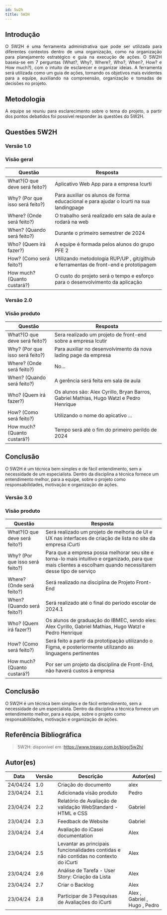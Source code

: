 ```yaml
---
id: 5w2h
title: 5W2H
---
```


## Introdução

<p align = "justify">
    O 5W2H é uma ferramenta administrativa  que pode ser utilizada para diferentes contextos dentro de uma organização, como na organização para planejamento estratégico e guia na execução de ações. O 5W2H baseia-se em 7 perguntas (What?, Why?, Where?, Who?, When?, How? e How much?), com o intuito de esclarecer e organizar ideias. A ferramenta será utilizada como um guia de ações, tornando os objetivos mais evidentes para a equipe, auxiliando na compreensão, organização e tomadas de decisões no projeto.
</p>

## Metodologia

<p align = "justify">
    A equipe se reuniu para esclarecimento sobre o tema do projeto, a partir dos pontos debatidos foi possível responder às questões do 5W2H.  
</p>


## Questões 5W2H

### Versão 1.0

### Visão geral

|Questão|Resposta|
|-------|--------|
|What?(O que deve será feito?)|Aplicativo Web App para a empresa Icurti|
|Why? (Por que isso será feito?)|Para auxiliar os alunos de forma educacional e para ajudar o Icurti na sua landingpage|
|Where? (Onde será feito?)|O trabalho será realizado em sala de aula e rodará na web |
|When? (Quando será feito?)|Durante o primeiro semestrer de 2024|
|Who? (Quem irá fazer?)|A equipe é formada pelos alunos do grupo PFE 2|
|How? (Como será feito?)|Utilizando metodologia RUP/UP , git/github e ferramentas de front-end e prototipagem |
|How much? (Quanto custará?)|O custo do projeto será o tempo e esforço para o desenvolvimento da aplicação|


### Versão 2.0

### Visão produto

|Questão|Resposta|
|-------|--------|
|What?(O que deve será feito?)|Sera realizado um projeto de front-end sobre a empresa Icutir|
|Why? (Por que isso será feito?)|Para auxiliar no desenvolvimento da nova lading page da empresa|
|Where? (Onde será feito?)|No...|
|When? (Quando será feito?)|A gerência será feita em sala de aula|
|Who? (Quem irá fazer?)|Os alunos são: Alex Cyrillo, Bryan Barros, Gabriel Mathias, Hugo Watzl e Pedro Henrique|
|How? (Como será feito?)|Utilizando o nome do apicativo ...|
|How much? (Quanto custará?)|Tempo será até o fim do primeiro perildo de 2024|
## Conclusão

O 5W2H é um técnica bem simples e de fácil entendimento, sem a necessidade de um especialista. Dentro da disciplina a técnica fornece um entendimento melhor, para a equipe, sobre o projeto como responsabilidades, motivação e organização de ações.   

### Versão 3.0

### Visão produto

|Questão|Resposta|
|-------|--------|
|What?(O que deve será feito?)|Será realizado um projeto de melhoria de UI e UX nas  interfaces de criação de lista no site da empresa iCurti|
|Why? (Por que isso será feito?)|Para que a empresa possa melhorar seu site e torna-lo mais intuitivo e organizado, para que mais clientes a escolham quando necessitarem desse tipo de serviço|
|Where? (Onde será feito?)|Será realizado na disciplina de Projeto Front-End|
|When? (Quando será feito?)|Será realizado até o final do período escolar de 2024.1|
|Who? (Quem irá fazer?)|Os alunos de graduação do IBMEC, sendo eles: Alex Cyrillo, Gabriel Mathias, Hugo Watzl e Pedro Henrique|
|How? (Como será feito?)|Será feito a partir da prototipação utilizando o Figma, e posteriormente utilizando as linguagens pertinentes|
|How much? (Quanto custará?)|Por ser um projeto da disciplina de Front-End, não haverá custos à empresa|

## Conclusão

O 5W2H é um técnica bem simples e de fácil entendimento, sem a necessidade de um especialista. Dentro da disciplina a técnica fornece um entendimento melhor, para a equipe, sobre o projeto como responsabilidades, motivação e organização de ações.   


 
## Referência Bibliográfica
> 5W2H: disponivel em :https://www.treasy.com.br/blog/5w2h/

## Autor(es)
| Data | Versão | Descrição | Autor(es) |
| -- | -- | -- | -- |
| 24/04/24 | 1.0 | Criação do documento | alex | 
| 23/04/24 | 2.1 | Adicionada visão produto | Pedro | 
| 23/04/24 | 2.2 | Relatório de Avaliação de validação WebStandard - HTML e CSS  | Gabriel | 
| 23/04/24 | 2.3 | Feedback de Website | Gabriel | 
| 23/04/24 | 2.4 | Avaliação do iCasei documentation | Alex | 
| 23/04/24 | 2.5 | Levantar as principais funcionalidades contidas e não contidas no contexto do iCurti | Alex | 
| 23/04/24 | 2.6 | Análise de Tarefa - User Story: Criação da Lista | Alex | 
| 23/04/24 | 2.7 | Criar o Backlog | Alex | 
| 23/04/24 | 2.8 | Participar de 3 Pesquisas de Avaliações do iCurti | Alex , Gabriel , Hugo , Pedro |
